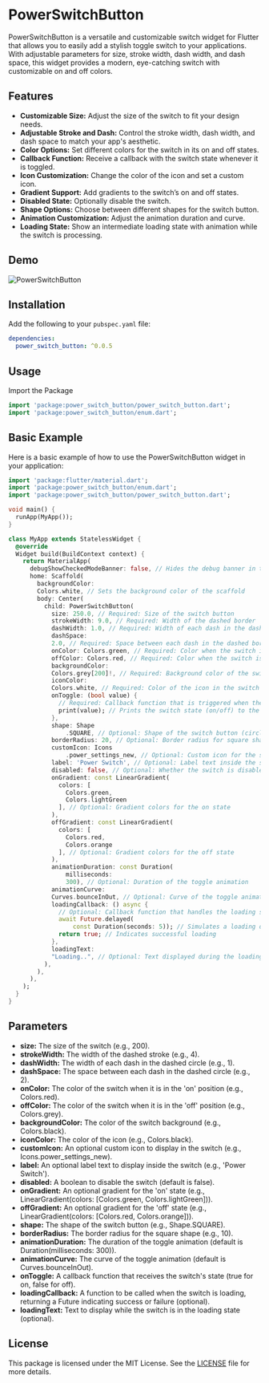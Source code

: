 # PowerSwitchButton

PowerSwitchButton  is a versatile and customizable switch widget for Flutter that allows you to easily add a stylish toggle switch to your applications. With adjustable parameters for size, stroke width, dash width, and dash space, this widget provides a modern, eye-catching switch with customizable on and off colors.

## Features

- **Customizable Size:** Adjust the size of the switch to fit your design needs.
- **Adjustable Stroke and Dash:** Control the stroke width, dash width, and dash space to match your app's aesthetic.
- **Color Options:** Set different colors for the switch in its on and off states.
- **Callback Function:** Receive a callback with the switch state whenever it is toggled. 
- **Icon Customization:** Change the color of the icon and set a custom icon. 
- **Gradient Support:** Add gradients to the switch’s on and off states. 
- **Disabled State:** Optionally disable the switch.
- **Shape Options:** Choose between different shapes for the switch button. 
- **Animation Customization:** Adjust the animation duration and curve.
- **Loading State:** Show an intermediate loading state with animation while the switch is processing.



## Demo


![PowerSwitchButton](https://github.com/user-attachments/assets/5f0e865a-ec62-494b-9619-a6c8c208d445)


## Installation

Add the following to your `pubspec.yaml` file:

```yaml
dependencies:
  power_switch_button: ^0.0.5
```


## Usage

Import the Package

```dart
import 'package:power_switch_button/power_switch_button.dart';
import 'package:power_switch_button/enum.dart';

```

## Basic Example

Here is a basic example of how to use the PowerSwitchButton widget in your application:

```dart
import 'package:flutter/material.dart';
import 'package:power_switch_button/enum.dart';
import 'package:power_switch_button/power_switch_button.dart';

void main() {
  runApp(MyApp());
}

class MyApp extends StatelessWidget {
  @override
  Widget build(BuildContext context) {
    return MaterialApp(
      debugShowCheckedModeBanner: false, // Hides the debug banner in the app
      home: Scaffold(
        backgroundColor:
        Colors.white, // Sets the background color of the scaffold
        body: Center(
          child: PowerSwitchButton(
            size: 250.0, // Required: Size of the switch button
            strokeWidth: 9.0, // Required: Width of the dashed border
            dashWidth: 1.0, // Required: Width of each dash in the dashed border
            dashSpace:
            2.0, // Required: Space between each dash in the dashed border
            onColor: Colors.green, // Required: Color when the switch is on
            offColor: Colors.red, // Required: Color when the switch is off
            backgroundColor:
            Colors.grey[200]!, // Required: Background color of the switch
            iconColor:
            Colors.white, // Required: Color of the icon in the switch
            onToggle: (bool value) {
              // Required: Callback function that is triggered when the switch is toggled
              print(value); // Prints the switch state (on/off) to the console
            },
            shape: Shape
                .SQUARE, // Optional: Shape of the switch button (circle or square)
            borderRadius: 20, // Optional: Border radius for square shape
            customIcon: Icons
                .power_settings_new, // Optional: Custom icon for the switch
            label: 'Power Switch', // Optional: Label text inside the switch
            disabled: false, // Optional: Whether the switch is disabled or not
            onGradient: const LinearGradient(
              colors: [
                Colors.green,
                Colors.lightGreen
              ], // Optional: Gradient colors for the on state
            ),
            offGradient: const LinearGradient(
              colors: [
                Colors.red,
                Colors.orange
              ], // Optional: Gradient colors for the off state
            ),
            animationDuration: const Duration(
                milliseconds:
                300), // Optional: Duration of the toggle animation
            animationCurve:
            Curves.bounceInOut, // Optional: Curve of the toggle animation
            loadingCallback: () async {
              // Optional: Callback function that handles the loading state
              await Future.delayed(
                  const Duration(seconds: 5)); // Simulates a loading delay
              return true; // Indicates successful loading
            },
            loadingText:
            "Loading..", // Optional: Text displayed during the loading state
          ),
        ),
      ),
    );
  }
}
```

## Parameters


- **size:** The size of the switch (e.g., 200).
- **strokeWidth:** The width of the dashed stroke (e.g., 4).
- **dashWidth:** The width of each dash in the dashed circle (e.g., 1).
- **dashSpace:** The space between each dash in the dashed circle (e.g., 2).
- **onColor:** The color of the switch when it is in the 'on' position (e.g., Colors.red).
- **offColor:** The color of the switch when it is in the 'off' position (e.g., Colors.grey).
- **backgroundColor:** The color of the switch background (e.g., Colors.black).
- **iconColor:** The color of the icon (e.g., Colors.black).
- **customIcon:** An optional custom icon to display in the switch (e.g., Icons.power_settings_new). 
- **label:** An optional label text to display inside the switch (e.g., 'Power Switch'). 
- **disabled:** A boolean to disable the switch (default is false). 
- **onGradient:** An optional gradient for the 'on' state (e.g., LinearGradient(colors: [Colors.green, Colors.lightGreen])). 
- **offGradient:** An optional gradient for the 'off' state (e.g., LinearGradient(colors: [Colors.red, Colors.orange])). 
- **shape:** The shape of the switch button (e.g., Shape.SQUARE). 
- **borderRadius:** The border radius for the square shape (e.g., 10). 
- **animationDuration:** The duration of the toggle animation (default is Duration(milliseconds: 300)). 
- **animationCurve:** The curve of the toggle animation (default is Curves.bounceInOut).
- **onToggle:** A callback function that receives the switch's state (true for on, false for off).
- **loadingCallback:** A function to be called when the switch is loading, returning a Future<bool> indicating success or failure (optional). 
- **loadingText:** Text to display while the switch is in the loading state (optional).



## License

This package is licensed under the MIT License. See the 
[LICENSE](https://github.com/WalidAhmed90/PowerSwitchButton/blob/main/LICENSE) file for more details.





